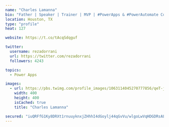 ```yaml
---
name: "Charles Lamanna"
bio: "Father | Speaker | Trainer | MVP | #PowerApps & #PowerAutomate Community Super User | YouTuber Right-pointing triangle http://youtube.com/c/rezadorrani | Learn - Share - Clockwise rightwards and leftwards open circle arrows"
location: Houston, TX
type: "profile"
heat: 127

website: https://t.co/tAcqSdqguf

twitter:
  username: rezadorrani
  url: https://twitter.com/rezadorrani
  followers: 4243

topics:
  - Power Apps

images:
  - url: https://pbs.twimg.com/profile_images/1063114045270777856/qeT-jpWr_400x400.jpg
    width: 400
    height: 400
    isCached: true
    title: "Charles Lamanna"

secured: "iuQRFfG1Ky8DRXt1rnuuyknxjZHhhI4dGoylj44qGvVu/wlgoLwVqHDGDRsALUG1Reqr7zDJoaFJSiKjtYMomyZq3Gk9fn/AdSmTXg/OCMKmQy4sNxDONVeYL6y1Mk1XFXYihn6udf3Zj2XbzBaRnG05UKplmird1yYCNvuHH6F/5/xOC1dB+2p2N/8XFD4ZP8l6t2uEeVJkKT0AJ2gZRQObWiGoygDsFbX1XzPxRYsDVEt+Ap4qxuknc7+NCNECU1PNcv9tOA1U4opoThAb3YJSQynht4b7RALQnvydL7oCPN5Dy9yYMBKDHnJTCl3IxAeOYwXCovx3INuWmjjH/9WuCLE+TIy/VbTq0mA++USi8Sdn6wzzWi4OeCciHnQO3wYIGbUtKTb4vZAnYlfZiVj+2u4g8yOogaSnLxe4AdQ=;Q0r3U54eKDnN47Oa1noHRQ=="
---
```


